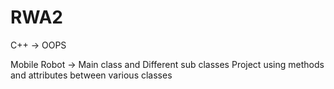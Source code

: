 # RWA2
C++ -> OOPS

Mobile Robot -> Main class and Different sub classes
Project using methods and attributes between various classes
